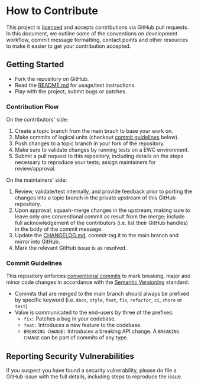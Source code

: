 # How to Contribute

This project is [licensed](./LICENSE) and accepts contributions via GitHub pull
requests. In this document, we outline some of the conventions on development
workflow, commit message formatting, contact points and other resources to make
it easier to get your contribution accepted.

## Getting Started

* Fork the repository on GitHub.
* Read the [README.md](./README.md) for usage/test instructions.
* Play with the project, submit bugs or patches.

### Contribution Flow

On the contributors' side:
1. Create a topic branch from the main brach to base your work on.
2. Make commits of logical units (checkout
[commit guidelines](#commit-guidelines) below).
3. Push changes to a topic branch in your fork of the repository.
4. Make sure to validate changes by running tests on a
EWC environment.
5. Submit a pull request to this repository, including details on
the steps necessary to reproduce your tests; assign maintainers for
review/approval.

On the maintainers' side:

1. Review, validate/test internally, and provide feedback prior to porting the
changes into a topic branch in the private upstream of this GitHub repository.
2. Upon approval, squash-merge changes in the upstream, making sure to leave
only one conventional commit as result from the merge; include full
acknowledgement of the contributors (i.e. list their GitHub handles) in the
body of the commit message.
3. Update the [CHANGELOG.md](./CHANGELOG.md), commit-tag it
to the main branch and mirror into GitHub.
4. Mark the relevant GitHub issue is as resolved.

### Commit Guidelines

This repository enforces
[conventional commits](https://www.conventionalcommits.org/en/v1.0.0/)
to mark breaking, major and minor code changes in accordance with the
[Semantic Versioning](https://semver.org/) standard:
- Commits that are merged to the main branch should always be prefixed by
specific keyword (i.e. `docs`, `style`, `feat`, `fix`, `refactor`, `ci`,
`chore` or `test`)
- Value is communicated to the end-users by three of the prefixes:
  - `fix:` Patches a bug in your codebase.
  - `feat:` Introduces a new feature to the codebase.
  - `BREAKING CHANGE:` Introduces a breaking API change. A
`BREAKING CHANGE` can be part of commits of any type.

## Reporting Security Vulnerabilities

If you suspect you have found a security vulnerability, please do file a GitHub issue with the
full details, including steps to reproduce the issue.
